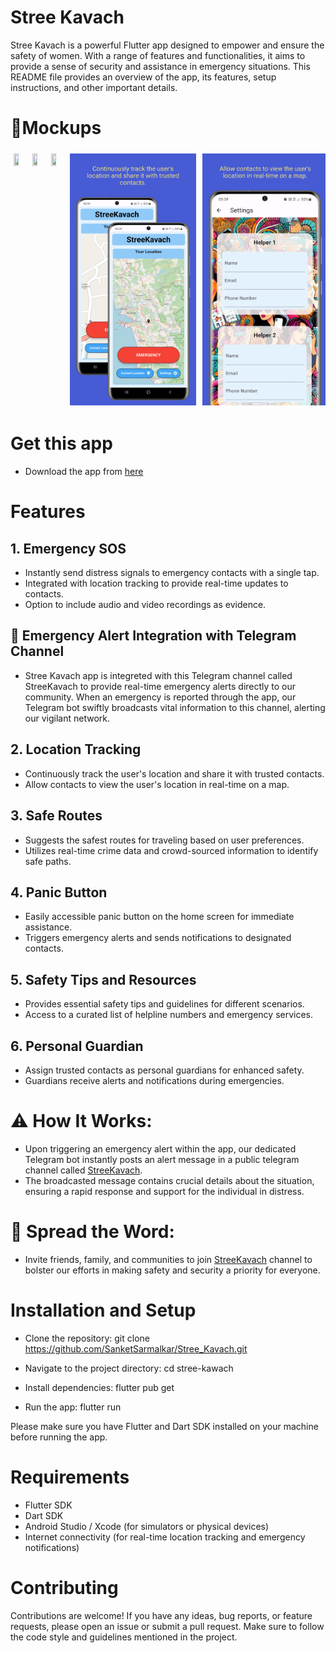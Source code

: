 # Stree Kavach

Stree Kavach is a powerful Flutter app designed to empower and ensure the safety of women. With a range of features and functionalities, it aims to provide a sense of security and assistance in emergency situations. This README file provides an overview of the app, its features, setup instructions, and other important details.

<!-- # Screenshots
<div><img src="./assets/image/screenshot.jpg"></div> -->

# 📱Mockups
<div style="display: flex; flex-direction: row; overflow-x: scroll;">
    <img src="./assets/image/Samsung Galaxy S20+ Screenshot 0.png" width="40%" height="30%" style="padding: 1%;">
    <img src="./assets/image/Samsung Galaxy S20+ Screenshot 1.png" width="40%" height="30%" style="padding: 1%;">
    <img src="./assets/image/Samsung Galaxy S20+ Screenshot 2.png" width="40%" height="30%" style="padding: 1%;">
    <img src="./assets/image/Samsung Galaxy S20+ Screenshot 3.png" width="40%" height="30%" style="padding: 1%;">
    <img src="./assets/image/Samsung Galaxy S20+ Screenshot 4.png" width="40%" height="30%" style="padding: 1%;">
</div>

# Get this app
- Download the app from [here](https://drive.google.com/file/d/1KtOBLCkjVhdeGePe4b5Drfj-k5uzvtKg/view?usp=sharing)

# Features

## 1. Emergency SOS
- Instantly send distress signals to emergency contacts with a single tap.
- Integrated with location tracking to provide real-time updates to contacts.
- Option to include audio and video recordings as evidence.

## 🚨 Emergency Alert Integration with Telegram Channel 
 
- Stree Kavach app is integreted with this Telegram channel called StreeKavach to provide real-time emergency alerts directly to our community. When an emergency is reported through the app, our Telegram bot swiftly broadcasts vital information to this channel, alerting our vigilant network. 

## 2. Location Tracking
- Continuously track the user's location and share it with trusted contacts.
- Allow contacts to view the user's location in real-time on a map.

## 3. Safe Routes
- Suggests the safest routes for traveling based on user preferences.
- Utilizes real-time crime data and crowd-sourced information to identify safe paths.

## 4. Panic Button
- Easily accessible panic button on the home screen for immediate assistance.
- Triggers emergency alerts and sends notifications to designated contacts.

## 5. Safety Tips and Resources
- Provides essential safety tips and guidelines for different scenarios.
- Access to a curated list of helpline numbers and emergency services.

## 6. Personal Guardian
- Assign trusted contacts as personal guardians for enhanced safety.
- Guardians receive alerts and notifications during emergencies.

# ⚠️ How It Works: 
- Upon triggering an emergency alert within the app, our dedicated Telegram bot instantly posts an alert message in a public telegram channel called [StreeKavach](https://t.me/stree_kavach_alerts). 
- The broadcasted message contains crucial details about the situation, ensuring a rapid response and support for the individual in distress. 

# 📢 Spread the Word: 
- Invite friends, family, and communities to join [StreeKavach](https://t.me/stree_kavach_alerts) channel to bolster our efforts in making safety and security a priority for everyone.

# Installation and Setup

- Clone the repository:
git clone https://github.com/SanketSarmalkar/Stree_Kavach.git

- Navigate to the project directory:
cd stree-kawach
- Install dependencies:
flutter pub get
- Run the app:
flutter run

Please make sure you have Flutter and Dart SDK installed on your machine before running the app.

# Requirements

- Flutter SDK
- Dart SDK
- Android Studio / Xcode (for simulators or physical devices)
- Internet connectivity (for real-time location tracking and emergency notifications)

# Contributing

Contributions are welcome! If you have any ideas, bug reports, or feature requests, please open an issue or submit a pull request. Make sure to follow the code style and guidelines mentioned in the project.


